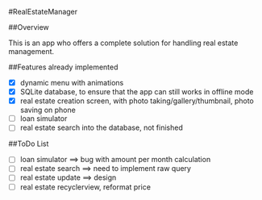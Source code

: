 #RealEstateManager

##Overview

This is an app who offers a complete solution for handling real estate management.

##Features already implemented

- [X] dynamic menu with animations
- [X] SQLite database, to ensure that the app can still works in offline mode
- [X] real estate creation screen, with photo taking/gallery/thumbnail, photo saving on phone
- [ ] loan simulator
- [ ] real estate search into the database, not finished

##ToDo List

- [ ] loan simulator ==> bug with amount per month calculation
- [ ] real estate search ==> need to implement raw query
- [ ] real estate update ==> design
- [ ] real estate recyclerview, reformat price
